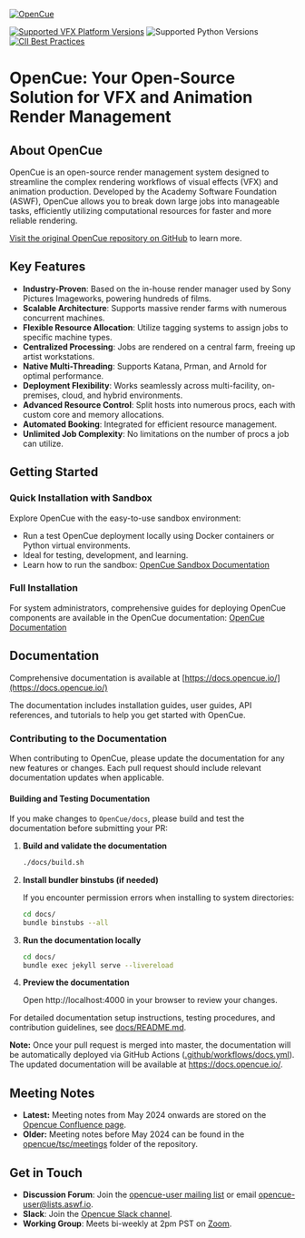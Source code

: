 [![OpenCue](/images/opencue_logo_with_text.png)](https://github.com/AcademySoftwareFoundation/OpenCue)

[![Supported VFX Platform Versions](https://img.shields.io/badge/vfx%20platform-2021--2024-lightgrey.svg)](http://www.vfxplatform.com/)
![Supported Python Versions](https://img.shields.io/badge/python-3.6+-blue.svg)
[![CII Best Practices](https://bestpractices.coreinfrastructure.org/projects/2837/badge)](https://bestpractices.coreinfrastructure.org/projects/2837)

# OpenCue: Your Open-Source Solution for VFX and Animation Render Management

## About OpenCue

OpenCue is an open-source render management system designed to streamline the complex rendering workflows of visual effects (VFX) and animation production.  Developed by the Academy Software Foundation (ASWF), OpenCue allows you to break down large jobs into manageable tasks, efficiently utilizing computational resources for faster and more reliable rendering.  

[Visit the original OpenCue repository on GitHub](https://github.com/AcademySoftwareFoundation/OpenCue) to learn more.

## Key Features

*   **Industry-Proven**: Based on the in-house render manager used by Sony Pictures Imageworks, powering hundreds of films.
*   **Scalable Architecture**: Supports massive render farms with numerous concurrent machines.
*   **Flexible Resource Allocation**: Utilize tagging systems to assign jobs to specific machine types.
*   **Centralized Processing**:  Jobs are rendered on a central farm, freeing up artist workstations.
*   **Native Multi-Threading**: Supports Katana, Prman, and Arnold for optimal performance.
*   **Deployment Flexibility**:  Works seamlessly across multi-facility, on-premises, cloud, and hybrid environments.
*   **Advanced Resource Control**: Split hosts into numerous procs, each with custom core and memory allocations.
*   **Automated Booking**: Integrated for efficient resource management.
*   **Unlimited Job Complexity**:  No limitations on the number of procs a job can utilize.

## Getting Started

### Quick Installation with Sandbox

Explore OpenCue with the easy-to-use sandbox environment:

*   Run a test OpenCue deployment locally using Docker containers or Python virtual environments.
*   Ideal for testing, development, and learning.
*   Learn how to run the sandbox: [OpenCue Sandbox Documentation](https://github.com/AcademySoftwareFoundation/OpenCue/blob/master/sandbox/README.md) 

### Full Installation

For system administrators, comprehensive guides for deploying OpenCue components are available in the OpenCue documentation:  [OpenCue Documentation](https://www.opencue.io/docs/getting-started/)

## Documentation

Comprehensive documentation is available at [https://docs.opencue.io/](https://docs.opencue.io/)

The documentation includes installation guides, user guides, API references, and tutorials to help you get started with OpenCue.

### Contributing to the Documentation

When contributing to OpenCue, please update the documentation for any new features or changes. Each pull request should include relevant documentation updates when applicable.

#### Building and Testing Documentation

If you make changes to `OpenCue/docs`, please build and test the documentation before submitting your PR:

1.  **Build and validate the documentation**
    ```bash
    ./docs/build.sh
    ```

2.  **Install bundler binstubs (if needed)**

    If you encounter permission errors when installing to system directories:
    ```bash
    cd docs/
    bundle binstubs --all
    ```

3.  **Run the documentation locally**
    ```bash
    cd docs/
    bundle exec jekyll serve --livereload
    ```

4.  **Preview the documentation**

    Open http://localhost:4000 in your browser to review your changes.

For detailed documentation setup instructions, testing procedures, and contribution guidelines, see [docs/README.md](https://github.com/AcademySoftwareFoundation/OpenCue/blob/master/docs/README.md).

**Note:** Once your pull request is merged into master, the documentation will be automatically deployed via GitHub Actions ([.github/workflows/docs.yml](https://github.com/AcademySoftwareFoundation/OpenCue/blob/master/docs/.github/workflows/docs.yml)). The updated documentation will be available at https://docs.opencue.io/.

## Meeting Notes

*   **Latest:** Meeting notes from May 2024 onwards are stored on the [Opencue Confluence page](http://wiki.aswf.io/display/OPENCUE/OpenCue+Home).
*   **Older:**  Meeting notes before May 2024 can be found in the [opencue/tsc/meetings](https://github.com/AcademySoftwareFoundation/OpenCue/tree/master/tsc/meetings) folder of the repository.

## Get in Touch

*   **Discussion Forum**: Join the [opencue-user mailing list](https://lists.aswf.io/g/opencue-user) or email <opencue-user@lists.aswf.io>.
*   **Slack**: Join the [Opencue Slack channel](https://academysoftwarefdn.slack.com/archives/CMFPXV39Q).
*   **Working Group**: Meets bi-weekly at 2pm PST on [Zoom](https://www.google.com/url?q=https://zoom-lfx.platform.linuxfoundation.org/meeting/95509555934?password%3Da8d65f0e-c5f0-44fb-b362-d3ed0c22b7c1&sa=D&source=calendar&ust=1717863981078692&usg=AOvVaw1zRcYz7VPAwfwOXeBPpoM6).